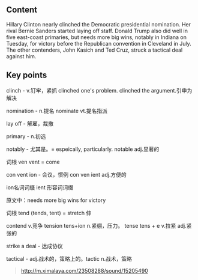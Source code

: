 ## Content

Hillary Clinton nearly clinched the Democratic presidential nomination. Her rival Bernie Sanders started laying off staff. Donald Trump also did well in five east-coast primaries, but needs more big wins, notably in Indiana on Tuesday, for victory before the Republican convention in Cleveland in July. The other contenders, John Kasich and Ted Cruz, struck a tactical deal against him.

## Key points

clinch - v.钉牢，紧抓 clinched one's problem. clinched the argument.引申为解决

nomination - n.提名 nominate vt.提名指派

lay off - 解雇，裁撤

primary - n.初选

notably - 尤其是。= espeically, particularly. notable adj.显著的

词根 ven vent = come

con vent ion - 会议，惯例    con ven ient adj.方便的

ion名词词缀 ient 形容词词缀

原文中：needs more big wins for victory

词根 tend (tends, tent) = stretch 伸

contend v.竞争  tension tens+ion n.紧绷，压力。 tense tens + e v.拉紧 adj.紧张的

strike a deal - 达成协议

tactical - adj.战术的，策略上的。tactic n.战术，策略

> http://m.ximalaya.com/23508288/sound/15205490